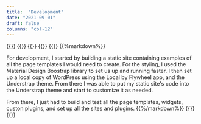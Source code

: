 ```yaml
---
title:  "Development"
date: "2021-09-01"
draft: false
columns: "col-12"
---
```

{{<row>}}
{{<column class="col-12  col-md-8 col-lg-6">}}
{{<workImage src="/work/fifco-intranet/00-research/intranet-component-planning.jpg" alt="Information Architecture Schema for the intranet" caption="Information Architecture Schema for the intranet">}}
{{</column>}}
{{<column class="col-12  col-md-4 col-lg-6">}}
{{%markdown%}}

For development, I started by building a static site containing examples of all the page templates I would need to create. For the styling, I used the Material Design Boostrap library to set us up and running faster. I then set up a local copy of WordPress using the Local by Flywheel app, and the Understrap theme. From there I was able to put my static site's code into the Understrap theme and start to customize it as needed. 

From there, I just had to build and test all the page templates, widgets, custon plugins, and set up all the sites and plugins.
{{%/markdown%}}
{{</column>}}
{{</row>}}

<!-- <div class="p-4 bg-blue text-white mb-4">
{{%markdown%}}
### Basic Setup & Config
* Modern Events Calendar
* WP Forms
* WPO365

### Page Templates
*
### Widgets
* Customized News(Posts) Widget
* 
### Custom Plugins
* Safety Data Sheets Database
{{%/markdown%}}
</div> -->


